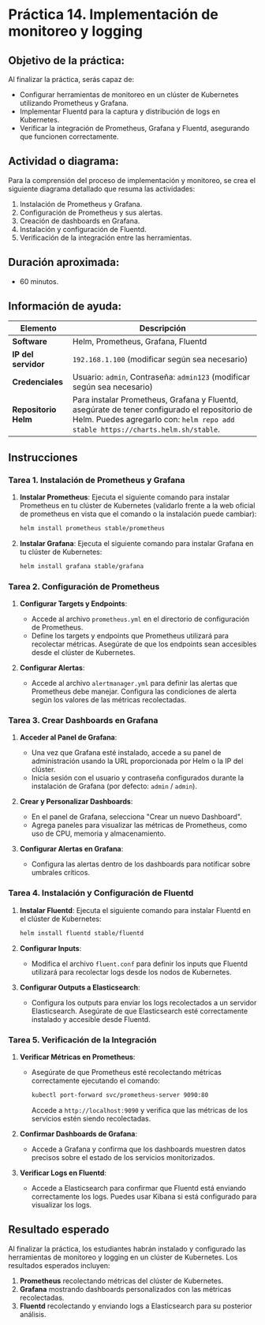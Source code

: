 # Práctica 14. Implementación de monitoreo y logging

## Objetivo de la práctica:

Al finalizar la práctica, serás capaz de:

- Configurar herramientas de monitoreo en un clúster de Kubernetes utilizando Prometheus y Grafana.
- Implementar Fluentd para la captura y distribución de logs en Kubernetes.
- Verificar la integración de Prometheus, Grafana y Fluentd, asegurando que funcionen correctamente.

## Actividad o diagrama:

Para la comprensión del proceso de implementación y monitoreo, se crea el siguiente diagrama detallado que resuma las actividades:

1. Instalación de Prometheus y Grafana.
2. Configuración de Prometheus y sus alertas.
3. Creación de dashboards en Grafana.
4. Instalación y configuración de Fluentd.
5. Verificación de la integración entre las herramientas.

## Duración aproximada:

- 60 minutos.

## Información de ayuda:

| Elemento             | Descripción                                                                                                                                                                     |
| -------------------- | ------------------------------------------------------------------------------------------------------------------------------------------------------------------------------- |
| **Software**         | Helm, Prometheus, Grafana, Fluentd                                                                                                                                              |
| **IP del servidor**  | `192.168.1.100` (modificar según sea necesario)                                                                                                                                 |
| **Credenciales**     | Usuario: `admin`, Contraseña: `admin123` (modificar según sea necesario)                                                                                                        |
| **Repositorio Helm** | Para instalar Prometheus, Grafana y Fluentd, asegúrate de tener configurado el repositorio de Helm. Puedes agregarlo con: `helm repo add stable https://charts.helm.sh/stable`. |

## Instrucciones

### Tarea 1. Instalación de Prometheus y Grafana

1. **Instalar Prometheus**:
   Ejecuta el siguiente comando para instalar Prometheus en tu clúster de Kubernetes (validarlo frente a la web oficial de prometheus en vista que el comando o la instalación puede cambiar):
   
   ```bash
   helm install prometheus stable/prometheus
   ```

2. **Instalar Grafana**:
   Ejecuta el siguiente comando para instalar Grafana en tu clúster de Kubernetes:
   
   ```bash
   helm install grafana stable/grafana
   ```

### Tarea 2. Configuración de Prometheus

1. **Configurar Targets y Endpoints**:
   
   - Accede al archivo `prometheus.yml` en el directorio de configuración de Prometheus.
   - Define los targets y endpoints que Prometheus utilizará para recolectar métricas. Asegúrate de que los endpoints sean accesibles desde el clúster de Kubernetes.

2. **Configurar Alertas**:
   
   - Accede al archivo `alertmanager.yml` para definir las alertas que Prometheus debe manejar. Configura las condiciones de alerta según los valores de las métricas recolectadas.

### Tarea 3. Crear Dashboards en Grafana

1. **Acceder al Panel de Grafana**:
   
   - Una vez que Grafana esté instalado, accede a su panel de administración usando la URL proporcionada por Helm o la IP del clúster.
   - Inicia sesión con el usuario y contraseña configurados durante la instalación de Grafana (por defecto: `admin` / `admin`).

2. **Crear y Personalizar Dashboards**:
   
   - En el panel de Grafana, selecciona "Crear un nuevo Dashboard".
   - Agrega paneles para visualizar las métricas de Prometheus, como uso de CPU, memoria y almacenamiento.

3. **Configurar Alertas en Grafana**:
   
   - Configura las alertas dentro de los dashboards para notificar sobre umbrales críticos.

### Tarea 4. Instalación y Configuración de Fluentd

1. **Instalar Fluentd**:
   Ejecuta el siguiente comando para instalar Fluentd en el clúster de Kubernetes:
   
   ```bash
   helm install fluentd stable/fluentd
   ```

2. **Configurar Inputs**:
   
   - Modifica el archivo `fluent.conf` para definir los inputs que Fluentd utilizará para recolectar logs desde los nodos de Kubernetes.

3. **Configurar Outputs a Elasticsearch**:
   
   - Configura los outputs para enviar los logs recolectados a un servidor Elasticsearch. Asegúrate de que Elasticsearch esté correctamente instalado y accesible desde Fluentd.

### Tarea 5. Verificación de la Integración

1. **Verificar Métricas en Prometheus**:
   
   - Asegúrate de que Prometheus esté recolectando métricas correctamente ejecutando el comando:
     
     ```bash
     kubectl port-forward svc/prometheus-server 9090:80
     ```
     
     Accede a `http://localhost:9090` y verifica que las métricas de los servicios estén siendo recolectadas.

2. **Confirmar Dashboards de Grafana**:
   
   - Accede a Grafana y confirma que los dashboards muestren datos precisos sobre el estado de los servicios monitorizados.

3. **Verificar Logs en Fluentd**:
   
   - Accede a Elasticsearch para confirmar que Fluentd está enviando correctamente los logs. Puedes usar Kibana si está configurado para visualizar los logs.

## Resultado esperado

Al finalizar la práctica, los estudiantes habrán instalado y configurado las herramientas de monitoreo y logging en un clúster de Kubernetes. Los resultados esperados incluyen:

1. **Prometheus** recolectando métricas del clúster de Kubernetes.
2. **Grafana** mostrando dashboards personalizados con las métricas recolectadas.
3. **Fluentd** recolectando y enviando logs a Elasticsearch para su posterior análisis.
